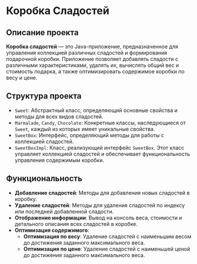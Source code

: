 # Коробка Сладостей

## Описание проекта

**Коробка сладостей** — это Java-приложение, предназначенное для управления коллекцией различных сладостей и формирования подарочной коробки. Приложение позволяет добавлять сладости с различными характеристиками, удалять их, вычислять общий вес и стоимость подарка, а также оптимизировать содержимое коробки по весу и цене.

## Структура проекта

- `Sweet`: Абстрактный класс, определяющий основные свойства и методы для всех видов сладостей.
- `Marmalade`, `Candy`, `Chocolate`: Конкретные классы, наследующиеся от `Sweet`, каждый из которых имеет уникальные свойства.
- `SweetBox`: Интерфейс, определяющий методы для работы с коллекцией сладостей.
- `SweetBoxImpl`: Класс, реализующий интерфейс `SweetBox`. Этот класс управляет коллекцией сладостей и обеспечивает функциональность управления содержимым коробки.

## Функциональность

- **Добавление сладостей**: Методы для добавления новых сладостей в коробку.
- **Удаление сладостей**: Методы для удаления сладостей по индексу или последней добавленной сладости.
- **Отображение информации**: Вывод на консоль веса, стоимости и детального описания всех сладостей в коробке.
- **Оптимизация содержимого**: 
  - **Оптимизация по весу**: Удаление сладостей с наименьшим весом до достижения заданного максимального веса.
  - **Оптимизация по цене**: Удаление сладостей с наименьшей ценой до достижения заданного максимального веса.
